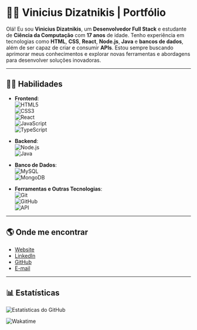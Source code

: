 # 👨‍💻 Vinicius Dizatnikis | Portfólio

Olá! Eu sou **Vinicius Dizatnikis**, um **Desenvolvedor Full Stack** e estudante de **Ciência da Computação** com **17 anos** de idade. Tenho experiência em tecnologias como **HTML**, **CSS**, **React**, **Node.js**, **Java** e **bancos de dados**, além de ser capaz de criar e consumir **APIs**. Estou sempre buscando aprimorar meus conhecimentos e explorar novas ferramentas e abordagens para desenvolver soluções inovadoras.

---

## 🧑‍💻 Habilidades

- **Frontend**:  
  ![HTML5](https://img.shields.io/badge/-HTML5-5d5d5d?style=flat&logo=html5)  
  ![CSS3](https://img.shields.io/badge/-CSS3-5d5d5d?style=flat&logo=css3)  
  ![React](https://img.shields.io/badge/-React-5d5d5d?style=flat&logo=react)  
  ![JavaScript](https://img.shields.io/badge/-JavaScript-5d5d5d?style=flat&logo=javascript)  
  ![TypeScript](https://img.shields.io/badge/-TypeScript-5d5d5d?style=flat&logo=typescript)  

- **Backend**:  
  ![Node.js](https://img.shields.io/badge/-Node.js-5d5d5d?style=flat&logo=node.js)  
  ![Java](https://img.shields.io/badge/-Java-5d5d5d?style=flat&logo=java)  

- **Banco de Dados**:  
  ![MySQL](https://img.shields.io/badge/-MySQL-5d5d5d?style=flat&logo=mysql)  
  ![MongoDB](https://img.shields.io/badge/-MongoDB-5d5d5d?style=flat&logo=mongodb)

- **Ferramentas e Outras Tecnologias**:  
  ![Git](https://img.shields.io/badge/-Git-5d5d5d?style=flat&logo=git)  
  ![GitHub](https://img.shields.io/badge/-GitHub-5d5d5d?style=flat&logo=github)  
  ![API](https://img.shields.io/badge/-API-5d5d5d?style=flat&logo=api)  

---

## 🌎 Onde me encontrar

- [Website](https://www.viniciusdizatnikis.com)  
- [LinkedIn](https://www.linkedin.com/in/viniciusdizatnikis)  
- [GitHub](https://github.com/ViniciusDizatnikis)  
- [E-mail](mailto:vinicius@example.com)

---

## 📊 Estatísticas

![Estatísticas do GitHub](https://github-readme-stats.vercel.app/api?username=viniciusdizatnikis&show_icons=true&hide_title=true&hide=prs&theme=radical)

![Wakatime](https://wakatime.com/badge/user/7c8afd8e-6490-43bb-b980-a081626d34af.svg)
